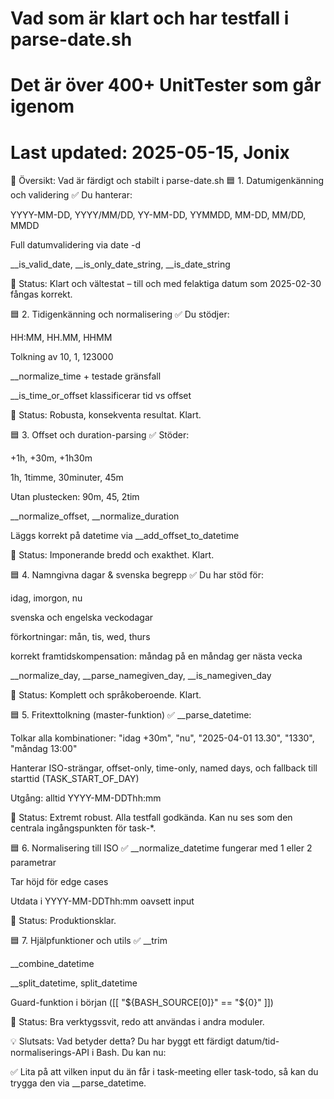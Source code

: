 
# Vad som är klart och har testfall i parse-date.sh 
# Det är över 400+ UnitTester som går igenom 

# Last updated: 2025-05-15, Jonix


🧠 Översikt: Vad är färdigt och stabilt i parse-date.sh
🟦 1. Datumigenkänning och validering ✅
Du hanterar:

 YYYY-MM-DD, YYYY/MM/DD, YY-MM-DD, YYMMDD, MM-DD, MM/DD, MMDD

 Full datumvalidering via date -d

 __is_valid_date, __is_only_date_string, __is_date_string

📌 Status: Klart och vältestat – till och med felaktiga datum som 2025-02-30 fångas korrekt.

🟦 2. Tidigenkänning och normalisering ✅
Du stödjer:

 HH:MM, HH.MM, HHMM

 Tolkning av 10, 1, 123000

 __normalize_time + testade gränsfall

 __is_time_or_offset klassificerar tid vs offset

📌 Status: Robusta, konsekventa resultat. Klart.

🟦 3. Offset och duration-parsing ✅
Stöder:

 +1h, +30m, +1h30m

 1h, 1timme, 30minuter, 45m

 Utan plustecken: 90m, 45, 2tim

 __normalize_offset, __normalize_duration

 Läggs korrekt på datetime via __add_offset_to_datetime

📌 Status: Imponerande bredd och exakthet. Klart.

🟦 4. Namngivna dagar & svenska begrepp ✅
Du har stöd för:

 idag, imorgon, nu

 svenska och engelska veckodagar

 förkortningar: mån, tis, wed, thurs

 korrekt framtidskompensation: måndag på en måndag ger nästa vecka

 __normalize_day, __parse_namegiven_day, __is_namegiven_day

📌 Status: Komplett och språkoberoende. Klart.

🟦 5. Fritexttolkning (master-funktion) ✅
__parse_datetime:

 Tolkar alla kombinationer: "idag +30m", "nu", "2025-04-01 13.30", "1330", "måndag 13:00"

 Hanterar ISO-strängar, offset-only, time-only, named days, och fallback till starttid (TASK_START_OF_DAY)

 Utgång: alltid YYYY-MM-DDThh:mm

📌 Status: Extremt robust. Alla testfall godkända. Kan nu ses som den centrala ingångspunkten för task-*.

🟦 6. Normalisering till ISO ✅
 __normalize_datetime fungerar med 1 eller 2 parametrar

 Tar höjd för edge cases

 Utdata i YYYY-MM-DDThh:mm oavsett input

📌 Status: Produktionsklar.

🟦 7. Hjälpfunktioner och utils ✅
 __trim

 __combine_datetime

 __split_datetime, split_datetime

 Guard-funktion i början ([[ "${BASH_SOURCE[0]}" == "${0}" ]])

📌 Status: Bra verktygssvit, redo att användas i andra moduler.

💡 Slutsats: Vad betyder detta?
Du har byggt ett färdigt datum/tid-normaliserings-API i Bash.
Du kan nu:

✅ Lita på att vilken input du än får i task-meeting eller task-todo, så kan du trygga den via __parse_datetime.

